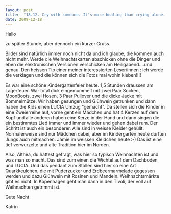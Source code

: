 ```yaml
---
layout: post
title:  "18.12. Cry with someone. It's more healing than crying alone. = Weine mit jemanden. Es heilt besser als alleine weinen."
date: 2009-12-18
---
```

Hallo


zu später Stunde, aber dennoch ein kurzer Gruss.



Bilder sind natürlich immer noch nicht da und ich glaube, die kommen auch nicht mehr. Werde die Weihnachtskarten abschicken ohne die Dinger und eben die elektronischen Versionen verschicken am Heiligabend....und genau. Den heissen Tip einer meiner interessierten Leser/innen : ich werde die verklagen und die können sich die Fotos mal wohin kleben!!!!



Es war eine schöne Kindergartenfeier heute. 1,5 Stunden draussen am Lagerfeuer. War total dick eingemummelt mit zwei Paar Socken, MoonBoots, zwei Hosen, 3 Paar Pullover und die dicke Jacke mit Bommelmütze. Wir haben gesungen und Glühwein getrunken und dann haben die Kids einen LUCIA Umzug "gemacht". Da stellen sich die Kinder in eine Zweierreihe auf, vorne geht ein Mädchen und hat 4 Kerzen auf dem Kopf und alle anderen haben eine Kerze in der Hand und dann singen die ein bestimmtes Lied immer und immer wieder und gehen dabei rum. Der Schritt ist auch ein besonderer. Alle sind in weisse Kleider gehüllt. Normalerweise sind nur Mädchen dabei, aber im Kindergarten heute durften Jungs auch mitmachen. Jamie im weissen Kleidchen heute :-) Das ist eine tief verwurzelte und alte Tradition hier im Norden. 



Also, Althea, du hattest gefragt, was hier so typisch Weihnachten ist und was man so macht. Das sind zum einen die Wichtel auf dem Dachboden und LUCIA. Und das pendant zum Stollen sind hier so eine Art Quarkkeulchen, die mit Puderzucker und Erdbeermarmelade gegessen werden und dazu Glühwein mit Rosinen und Mandeln. Weihnachtsmärkte gibt es nicht. In Kopenhagen geht man dann in den Tivoli, der voll auf Weihnachten getrimmt ist.



Gute Nacht

Katrin

